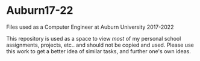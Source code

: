 # Auburn17-22
Files used as a Computer Engineer at Auburn University 2017-2022

This repository is used as a space to view *most* of my personal school assignments, projects, etc.. and should not be copied and used.
Please use this work to get a better idea of similar tasks, and further one's own ideas.
